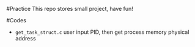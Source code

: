 #Practice
This repo stores small project, have fun!

#Codes

* `get_task_struct.c`
	user input PID, then get process memory physical address

